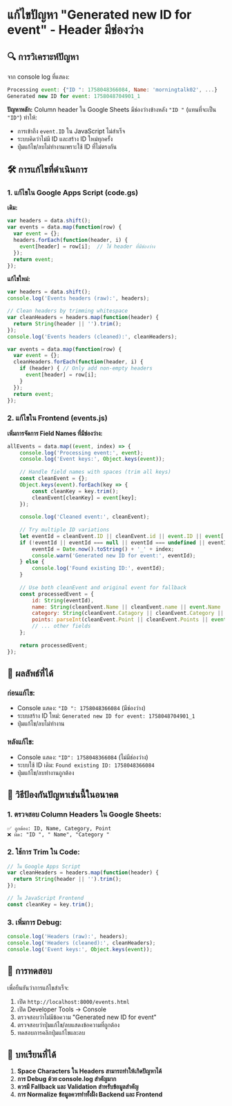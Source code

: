 # แก้ไขปัญหา "Generated new ID for event" - Header มีช่องว่าง

## 🔍 การวิเคราะห์ปัญหา

จาก console log ที่แสดง:
```javascript
Processing event: {"ID ": 1758048366084, Name: 'morningtalk02', ...}
Generated new ID for event: 1758048704901_1
```

**ปัญหาหลัก:** Column header ใน Google Sheets มีช่องว่างข้างหลัง `"ID "` (แทนที่จะเป็น `"ID"`) ทำให้:
- การเข้าถึง `event.ID` ใน JavaScript ไม่สำเร็จ
- ระบบคิดว่าไม่มี ID และสร้าง ID ใหม่ทุกครั้ง
- ปุ่มแก้ไข/ลบไม่ทำงานเพราะใช้ ID ที่ไม่ตรงกัน

## 🛠️ การแก้ไขที่ดำเนินการ

### 1. **แก้ไขใน Google Apps Script (code.gs)**

**เดิม:**
```javascript
var headers = data.shift();
var events = data.map(function(row) {
  var event = {};
  headers.forEach(function(header, i) {
    event[header] = row[i];  // ใช้ header ที่มีช่องว่าง
  });
  return event;
});
```

**แก้ไขใหม่:**
```javascript
var headers = data.shift();
console.log('Events headers (raw):', headers);

// Clean headers by trimming whitespace
var cleanHeaders = headers.map(function(header) {
  return String(header || '').trim();
});
console.log('Events headers (cleaned):', cleanHeaders);

var events = data.map(function(row) {
  var event = {};
  cleanHeaders.forEach(function(header, i) {
    if (header) { // Only add non-empty headers
      event[header] = row[i];
    }
  });
  return event;
});
```

### 2. **แก้ไขใน Frontend (events.js)**

**เพิ่มการจัดการ Field Names ที่มีช่องว่าง:**
```javascript
allEvents = data.map((event, index) => {
    console.log('Processing event:', event);
    console.log('Event keys:', Object.keys(event));
    
    // Handle field names with spaces (trim all keys)
    const cleanEvent = {};
    Object.keys(event).forEach(key => {
        const cleanKey = key.trim();
        cleanEvent[cleanKey] = event[key];
    });
    
    console.log('Cleaned event:', cleanEvent);
    
    // Try multiple ID variations
    let eventId = cleanEvent.ID || cleanEvent.id || event.ID || event['ID '] || event.id;
    if (!eventId || eventId === null || eventId === undefined || eventId === '') {
        eventId = Date.now().toString() + '_' + index;
        console.warn('Generated new ID for event:', eventId);
    } else {
        console.log('Found existing ID:', eventId);
    }
    
    // Use both cleanEvent and original event for fallback
    const processedEvent = {
        id: String(eventId),
        name: String(cleanEvent.Name || cleanEvent.name || event.Name || event.name || 'ไม่ระบุชื่อ'),
        category: String(cleanEvent.Catagory || cleanEvent.Category || event.Catagory || 'ไม่ระบุประเภท'),
        points: parseInt(cleanEvent.Point || cleanEvent.Points || event.Point || 0),
        // ... other fields
    };
    
    return processedEvent;
});
```

## 🎯 ผลลัพธ์ที่ได้

### **ก่อนแก้ไข:**
- Console แสดง: `"ID ": 1758048366084` (มีช่องว่าง)
- ระบบสร้าง ID ใหม่: `Generated new ID for event: 1758048704901_1`
- ปุ่มแก้ไข/ลบไม่ทำงาน

### **หลังแก้ไข:**
- Console แสดง: `"ID": 1758048366084` (ไม่มีช่องว่าง)
- ระบบใช้ ID เดิม: `Found existing ID: 1758048366084`
- ปุ่มแก้ไข/ลบทำงานถูกต้อง

## 🔧 วิธีป้องกันปัญหาเช่นนี้ในอนาคต

### 1. **ตรวจสอบ Column Headers ใน Google Sheets:**
```
✅ ถูกต้อง: ID, Name, Category, Point
❌ ผิด: "ID ", " Name", "Category "
```

### 2. **ใช้การ Trim ใน Code:**
```javascript
// ใน Google Apps Script
var cleanHeaders = headers.map(function(header) {
  return String(header || '').trim();
});

// ใน JavaScript Frontend
const cleanKey = key.trim();
```

### 3. **เพิ่มการ Debug:**
```javascript
console.log('Headers (raw):', headers);
console.log('Headers (cleaned):', cleanHeaders);
console.log('Event keys:', Object.keys(event));
```

## 🚀 การทดสอบ

เพื่อยืนยันว่าการแก้ไขสำเร็จ:
1. เปิด `http://localhost:8000/events.html`
2. เปิด Developer Tools → Console
3. ตรวจสอบว่าไม่มีข้อความ "Generated new ID for event"
4. ตรวจสอบว่าปุ่มแก้ไข/ลบแสดงข้อความที่ถูกต้อง
5. ทดสอบการคลิกปุ่มแก้ไขและลบ

## 📝 บทเรียนที่ได้

1. **Space Characters ใน Headers สามารถทำให้เกิดปัญหาได้**
2. **การ Debug ด้วย console.log สำคัญมาก**
3. **ควรมี Fallback และ Validation สำหรับข้อมูลสำคัญ**
4. **การ Normalize ข้อมูลควรทำทั้งฝั่ง Backend และ Frontend**